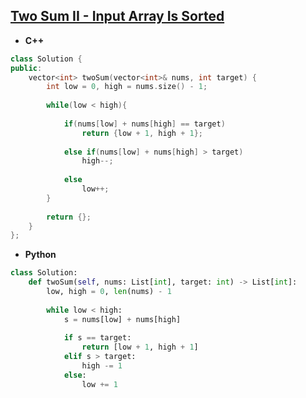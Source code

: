 ## [Two Sum II - Input Array Is Sorted](https://leetcode.com/problems/two-sum-ii-input-array-is-sorted/)

* **C++**
```cpp
class Solution {
public:
    vector<int> twoSum(vector<int>& nums, int target) {
        int low = 0, high = nums.size() - 1;
        
        while(low < high){
            
            if(nums[low] + nums[high] == target)
                return {low + 1, high + 1};
            
            else if(nums[low] + nums[high] > target)
                high--;
            
            else
                low++;
        }
        
        return {};
    }
};
```

* **Python**
```py
class Solution:
    def twoSum(self, nums: List[int], target: int) -> List[int]:
        low, high = 0, len(nums) - 1
        
        while low < high:
            s = nums[low] + nums[high]
            
            if s == target:
                return [low + 1, high + 1]
            elif s > target:
                high -= 1
            else:
                low += 1
```
